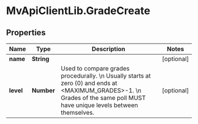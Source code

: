 # MvApiClientLib.GradeCreate

## Properties

Name | Type | Description | Notes
------------ | ------------- | ------------- | -------------
**name** | **String** |  | [optional] 
**level** | **Number** | Used to compare grades procedurally.  \\n Usually starts at zero (0) and ends at &lt;MAXIMUM_GRADES&gt;-1.  \\n Grades of the same poll MUST have unique levels between themselves. | [optional] 


